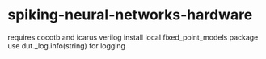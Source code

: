 # spiking-neural-networks-hardware

requires cocotb and icarus verilog
install local fixed_point_models package
use dut._log.info(string) for logging
